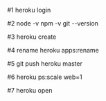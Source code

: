 #1 
heroku login

#2
node -v
npm -v
git --version

#3
heroku create

#4 rename 
heroku apps:rename <newname>

#5
git push heroku master

#6
heroku ps:scale web=1

#7
heroku open
